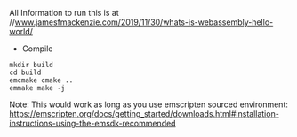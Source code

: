 All Information to run this is at //www.jamesfmackenzie.com/2019/11/30/whats-is-webassembly-hello-world/


* Compile
```
mkdir build
cd build
emcmake cmake ..
emmake make -j
```


Note: This would work as long as you use emscripten sourced environment: https://emscripten.org/docs/getting_started/downloads.html#installation-instructions-using-the-emsdk-recommended

